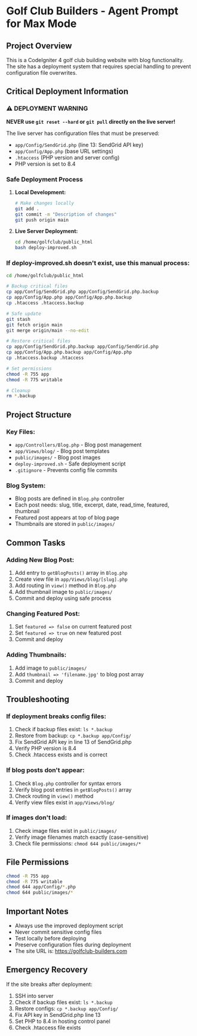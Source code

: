 # Golf Club Builders - Agent Prompt for Max Mode

## Project Overview
This is a CodeIgniter 4 golf club building website with blog functionality. The site has a deployment system that requires special handling to prevent configuration file overwrites.

## Critical Deployment Information

### ⚠️ DEPLOYMENT WARNING
**NEVER use `git reset --hard` or `git pull` directly on the live server!**

The live server has configuration files that must be preserved:
- `app/Config/SendGrid.php` (line 13: SendGrid API key)
- `app/Config/App.php` (base URL settings)
- `.htaccess` (PHP version and server config)
- PHP version is set to 8.4

### Safe Deployment Process

1. **Local Development:**
   ```bash
   # Make changes locally
   git add .
   git commit -m "Description of changes"
   git push origin main
   ```

2. **Live Server Deployment:**
   ```bash
   cd /home/golfclub/public_html
   bash deploy-improved.sh
   ```

### If deploy-improved.sh doesn't exist, use this manual process:
```bash
cd /home/golfclub/public_html

# Backup critical files
cp app/Config/SendGrid.php app/Config/SendGrid.php.backup
cp app/Config/App.php app/Config/App.php.backup
cp .htaccess .htaccess.backup

# Safe update
git stash
git fetch origin main
git merge origin/main --no-edit

# Restore critical files
cp app/Config/SendGrid.php.backup app/Config/SendGrid.php
cp app/Config/App.php.backup app/Config/App.php
cp .htaccess.backup .htaccess

# Set permissions
chmod -R 755 app
chmod -R 775 writable

# Cleanup
rm *.backup
```

## Project Structure

### Key Files:
- `app/Controllers/Blog.php` - Blog post management
- `app/Views/blog/` - Blog post templates
- `public/images/` - Blog post images
- `deploy-improved.sh` - Safe deployment script
- `.gitignore` - Prevents config file commits

### Blog System:
- Blog posts are defined in `Blog.php` controller
- Each post needs: slug, title, excerpt, date, read_time, featured, thumbnail
- Featured post appears at top of blog page
- Thumbnails are stored in `public/images/`

## Common Tasks

### Adding New Blog Post:
1. Add entry to `getBlogPosts()` array in `Blog.php`
2. Create view file in `app/Views/blog/[slug].php`
3. Add routing in `view()` method in `Blog.php`
4. Add thumbnail image to `public/images/`
5. Commit and deploy using safe process

### Changing Featured Post:
1. Set `featured => false` on current featured post
2. Set `featured => true` on new featured post
3. Commit and deploy

### Adding Thumbnails:
1. Add image to `public/images/`
2. Add `thumbnail => 'filename.jpg'` to blog post array
3. Commit and deploy

## Troubleshooting

### If deployment breaks config files:
1. Check if backup files exist: `ls *.backup`
2. Restore from backup: `cp *.backup app/Config/`
3. Fix SendGrid API key in line 13 of SendGrid.php
4. Verify PHP version is 8.4
5. Check .htaccess exists and is correct

### If blog posts don't appear:
1. Check `Blog.php` controller for syntax errors
2. Verify blog post entries in `getBlogPosts()` array
3. Check routing in `view()` method
4. Verify view files exist in `app/Views/blog/`

### If images don't load:
1. Check image files exist in `public/images/`
2. Verify image filenames match exactly (case-sensitive)
3. Check file permissions: `chmod 644 public/images/*`

## File Permissions
```bash
chmod -R 755 app
chmod -R 775 writable
chmod 644 app/Config/*.php
chmod 644 public/images/*
```

## Important Notes
- Always use the improved deployment script
- Never commit sensitive config files
- Test locally before deploying
- Preserve configuration files during deployment
- The site URL is: https://golfclub-builders.com

## Emergency Recovery
If the site breaks after deployment:
1. SSH into server
2. Check if backup files exist: `ls *.backup`
3. Restore configs: `cp *.backup app/Config/`
4. Fix API key in SendGrid.php line 13
5. Set PHP to 8.4 in hosting control panel
6. Check .htaccess file exists
